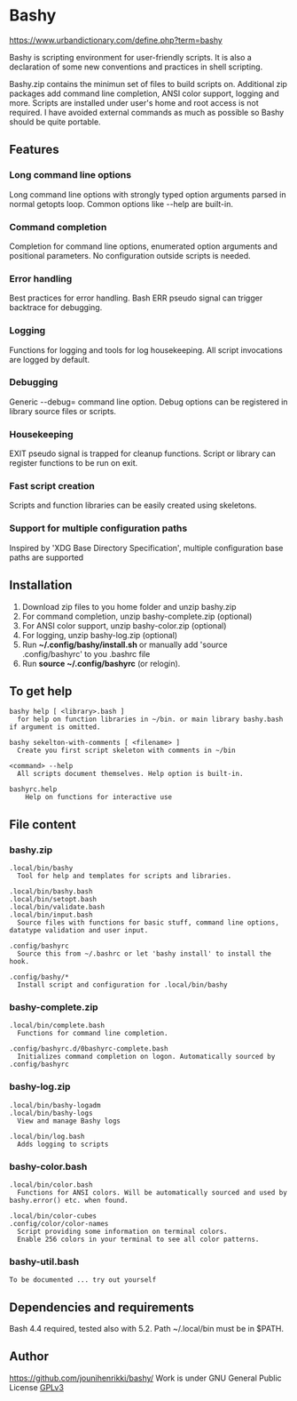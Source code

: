 # Bashy
https://www.urbandictionary.com/define.php?term=bashy

Bashy is scripting environment for user-friendly scripts.
It is also a declaration of some new conventions and practices in shell scripting.

Bashy.zip contains the minimun set of files to build scripts on. Additional zip packages add command line completion, ANSI color support, logging and more.
Scripts are installed under user's home and root access is not required. I have avoided external commands as much as possible so Bashy should be quite portable.

## Features
### Long command line options
Long command line options with strongly typed option arguments parsed in normal getopts loop. Common options like --help are built-in.

### Command completion
Completion for command line options, enumerated option arguments and positional parameters. No configuration outside scripts is needed.

### Error handling
Best practices for error handling. Bash ERR pseudo signal can trigger backtrace for debugging.

### Logging
Functions for logging and tools for log housekeeping. All script invocations are logged by default.

### Debugging
Generic --debug= command line option. Debug options can be registered in library source files or scripts.

### Housekeeping
EXIT pseudo signal is trapped for cleanup functions. Script or library can register functions to be run on exit.

### Fast script creation
Scripts and function libraries can be easily created using skeletons.

### Support for multiple configuration paths
Inspired by 'XDG Base Directory Specification', multiple configuration base paths are supported

## Installation
1. Download zip files to you home folder and unzip bashy.zip
2. For command completion, unzip bashy-complete.zip (optional)
3. For ANSI color support, unzip bashy-color.zip (optional)
4. For logging, unzip bashy-log.zip (optional)
5. Run **~/.config/bashy/install.sh** or manually add 'source .config/bashyrc' to you .bashrc file
6. Run **source ~/.config/bashyrc** (or relogin).

## To get help
    bashy help [ <library>.bash ]
      for help on function libraries in ~/bin. or main library bashy.bash if argument is omitted.

    bashy sekelton-with-comments [ <filename> ]
      Create you first script skeleton with comments in ~/bin

    <command> --help
      All scripts document themselves. Help option is built-in.

    bashyrc.help
        Help on functions for interactive use
## File content
### bashy.zip
    .local/bin/bashy
      Tool for help and templates for scripts and libraries.

    .local/bin/bashy.bash
    .local/bin/setopt.bash
    .local/bin/validate.bash
    .local/bin/input.bash
      Source files with functions for basic stuff, command line options, datatype validation and user input.

    .config/bashyrc
      Source this from ~/.bashrc or let 'bashy install' to install the hook.

    .config/bashy/*
      Install script and configuration for .local/bin/bashy
### bashy-complete.zip
    .local/bin/complete.bash
      Functions for command line completion.

    .config/bashyrc.d/0bashyrc-complete.bash
      Initializes command completion on logon. Automatically sourced by .config/bashyrc
### bashy-log.zip
    .local/bin/bashy-logadm
    .local/bin/bashy-logs
      View and manage Bashy logs

    .local/bin/log.bash
      Adds logging to scripts
### bashy-color.bash
    .local/bin/color.bash
      Functions for ANSI colors. Will be automatically sourced and used by bashy.error() etc. when found.

    .local/bin/color-cubes
    .config/color/color-names
      Script providing some information on terminal colors.
      Enable 256 colors in your terminal to see all color patterns.
### bashy-util.bash
    To be documented ... try out yourself
## Dependencies and requirements
Bash 4.4 required, tested also with 5.2.
Path ~/.local/bin must be in $PATH.
## Author
https://github.com/jounihenrikki/bashy/
Work is under GNU General Public License [GPLv3](https://www.gnu.org/licenses/gpl-3.0.html)
